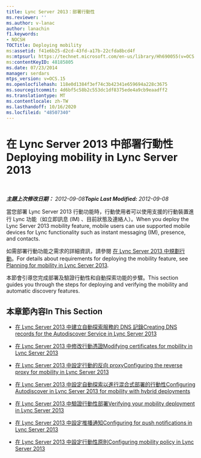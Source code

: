 ```yaml
---
title: Lync Server 2013：部署行動性
ms.reviewer: ''
ms.author: v-lanac
author: lanachin
f1.keywords:
- NOCSH
TOCTitle: Deploying mobility
ms:assetid: f41e6b25-d2cd-43fd-a17b-22cfda8bcd4f
ms:mtpsurl: https://technet.microsoft.com/en-us/library/Hh690055(v=OCS.15)
ms:contentKeyID: 48185805
ms.date: 07/23/2014
manager: serdars
mtps_version: v=OCS.15
ms.openlocfilehash: 118e0d1384f3ef74c3b42341e659694a228c3675
ms.sourcegitcommit: 4d6bf5c58b2c553dc1df8375ede4a9cb9eaadff2
ms.translationtype: MT
ms.contentlocale: zh-TW
ms.lasthandoff: 10/16/2020
ms.locfileid: "48507340"
---
```

# <a name="deploying-mobility-in-lync-server-2013"></a><span data-ttu-id="3fc66-102">在 Lync Server 2013 中部署行動性</span><span class="sxs-lookup"><span data-stu-id="3fc66-102">Deploying mobility in Lync Server 2013</span></span>

<div data-xmlns="http://www.w3.org/1999/xhtml">

<div class="topic" data-xmlns="http://www.w3.org/1999/xhtml" data-msxsl="urn:schemas-microsoft-com:xslt" data-cs="https://msdn.microsoft.com/">

<div data-asp="https://msdn2.microsoft.com/asp">



</div>

<div id="mainSection">

<div id="mainBody">

<span> </span>

<span data-ttu-id="3fc66-103">_**主題上次修改日期：** 2012-09-08_</span><span class="sxs-lookup"><span data-stu-id="3fc66-103">_**Topic Last Modified:** 2012-09-08_</span></span>

<span data-ttu-id="3fc66-104">當您部署 Lync Server 2013 行動功能時，行動使用者可以使用支援的行動裝置進行 Lync 功能（如立即訊息 (IM) 、目前狀態及連絡人）。</span><span class="sxs-lookup"><span data-stu-id="3fc66-104">When you deploy the Lync Server 2013 mobility feature, mobile users can use supported mobile devices for Lync functionality such as instant messaging (IM), presence, and contacts.</span></span>

<span data-ttu-id="3fc66-105">如需部署行動功能之需求的詳細資訊，請參閱 [在 Lync Server 2013 中規劃行動](lync-server-2013-planning-for-mobility.md)。</span><span class="sxs-lookup"><span data-stu-id="3fc66-105">For details about requirements for deploying the mobility feature, see [Planning for mobility in Lync Server 2013](lync-server-2013-planning-for-mobility.md).</span></span>

<span data-ttu-id="3fc66-106">本節會引導您完成部署及驗證行動性和自動探索功能的步驟。</span><span class="sxs-lookup"><span data-stu-id="3fc66-106">This section guides you through the steps for deploying and verifying the mobility and automatic discovery features.</span></span>

<div>

## <a name="in-this-section"></a><span data-ttu-id="3fc66-107">本章節內容</span><span class="sxs-lookup"><span data-stu-id="3fc66-107">In This Section</span></span>

  - [<span data-ttu-id="3fc66-108">在 Lync Server 2013 中建立自動探索服務的 DNS 記錄</span><span class="sxs-lookup"><span data-stu-id="3fc66-108">Creating DNS records for the Autodiscover Service in Lync Server 2013</span></span>](lync-server-2013-creating-dns-records-for-the-autodiscover-service.md)

  - [<span data-ttu-id="3fc66-109">在 Lync Server 2013 中修改行動憑證</span><span class="sxs-lookup"><span data-stu-id="3fc66-109">Modifying certificates for mobility in Lync Server 2013</span></span>](lync-server-2013-modifying-certificates-for-mobility.md)

  - [<span data-ttu-id="3fc66-110">在 Lync Server 2013 中設定行動的反向 proxy</span><span class="sxs-lookup"><span data-stu-id="3fc66-110">Configuring the reverse proxy for mobility in Lync Server 2013</span></span>](lync-server-2013-configuring-the-reverse-proxy-for-mobility.md)

  - [<span data-ttu-id="3fc66-111">在 Lync Server 2013 中設定自動探索以進行混合式部署的行動性</span><span class="sxs-lookup"><span data-stu-id="3fc66-111">Configuring Autodiscover in Lync Server 2013 for mobility with hybrid deployments</span></span>](lync-server-2013-configuring-autodiscover-for-mobility-with-hybrid-deployments.md)

  - [<span data-ttu-id="3fc66-112">在 Lync Server 2013 中驗證行動性部署</span><span class="sxs-lookup"><span data-stu-id="3fc66-112">Verifying your mobility deployment in Lync Server 2013</span></span>](lync-server-2013-verifying-your-mobility-deployment.md)

  - [<span data-ttu-id="3fc66-113">在 Lync Server 2013 中設定推播通知</span><span class="sxs-lookup"><span data-stu-id="3fc66-113">Configuring for push notifications in Lync Server 2013</span></span>](lync-server-2013-configuring-for-push-notifications.md)

  - [<span data-ttu-id="3fc66-114">在 Lync Server 2013 中設定行動性原則</span><span class="sxs-lookup"><span data-stu-id="3fc66-114">Configuring mobility policy in Lync Server 2013</span></span>](lync-server-2013-configuring-mobility-policy.md)

</div>

</div>

<span> </span>

</div>

</div>

</div>

